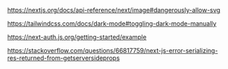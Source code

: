 https://nextjs.org/docs/api-reference/next/image#dangerously-allow-svg

https://tailwindcss.com/docs/dark-mode#toggling-dark-mode-manually

https://next-auth.js.org/getting-started/example

https://stackoverflow.com/questions/66817759/next-js-error-serializing-res-returned-from-getserversideprops
